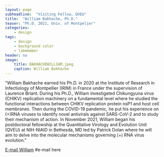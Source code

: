 ```yaml
---
layout: page
subheadline:  "Visiting Fellow, QVEU"
title:  "William Bakhache, Ph.D."
teaser: "Ph.D. 2021, Univ. of Montpelier"
categories:
    - design
tags:
    - design
    - background color
    - labmember
header: no
image:
    title: BAKHACHEWILLIAM.jpeg
    caption: William Bakhache
---
```

"William Bakhache earned his Ph.D. in 2020 at the Institute of Research in Infectiology of Montpellier (IRIM) in France under the supervision of Laurence Briant. During his Ph.D., William investigated Chikungyuna virus (CHIKV) replication machinery on a fundamental level where he studied the functional interactions between CHIKV replication protein nsP1 and host cell membranes. Then during the COVID-19 pandemic, he put his experience on (+)RNA viruses to identify novel antivirals against SARS-CoV-2 and to study their mechanism of action. In November 2021, William began his postdoctoral fellowship at the Quantitative Virology and Evolution Unit (QVEU) at NIH-NIAID in Bethesda, MD led by Patrick Dolan where he will aim to delve into the molecular mechanisms governing (+) RNA virus evolution."

[E-mail William](mailto:william.bakhache@nih.gov)  #e-mail here
